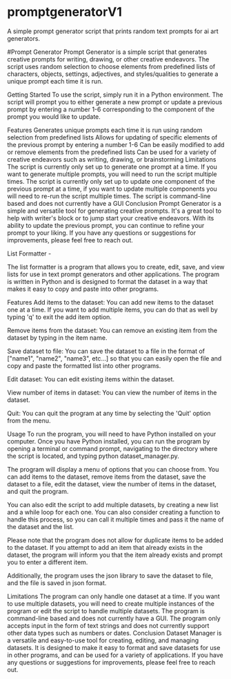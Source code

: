 # promptgeneratorV1
A simple prompt generator script that prints random text prompts for ai art generators.

#Prompt Generator
Prompt Generator is a simple script that generates creative prompts for writing, drawing, or other creative endeavors. The script uses random selection to choose elements from predefined lists of characters, objects, settings, adjectives, and styles/qualities to generate a unique prompt each time it is run.

Getting Started
To use the script, simply run it in a Python environment. The script will prompt you to either generate a new prompt or update a previous prompt by entering a number 1-6 corresponding to the component of the prompt you would like to update.

Features
Generates unique prompts each time it is run using random selection from predefined lists
Allows for updating of specific elements of the previous prompt by entering a number 1-6
Can be easily modified to add or remove elements from the predefined lists
Can be used for a variety of creative endeavors such as writing, drawing, or brainstorming
Limitations
The script is currently only set up to generate one prompt at a time. If you want to generate multiple prompts, you will need to run the script multiple times.
The script is currently only set up to update one component of the previous prompt at a time, if you want to update multiple components you will need to re-run the script multiple times.
The script is command-line based and does not currently have a GUI
Conclusion
Prompt Generator is a simple and versatile tool for generating creative prompts. It's a great tool to help with writer's block or to jump start your creative endeavors. With its ability to update the previous prompt, you can continue to refine your prompt to your liking. If you have any questions or suggestions for improvements, please feel free to reach out.

List Formatter - 

The list formatter is a program that allows you to create, edit, save, and view lists for use in text prompt generators and other applications. The program is written in Python and is designed to format the dataset in a way that makes it easy to copy and paste into other programs.

Features
Add items to the dataset: You can add new items to the dataset one at a time. If you want to add multiple items, you can do that as well by typing 'q' to exit the add item option.

Remove items from the dataset: You can remove an existing item from the dataset by typing in the item name.

Save dataset to file: You can save the dataset to a file in the format of ["name1", "name2", "name3", etc...] so that you can easily open the file and copy and paste the formatted list into other programs.

Edit dataset: You can edit existing items within the dataset.

View number of items in dataset: You can view the number of items in the dataset.

Quit: You can quit the program at any time by selecting the 'Quit' option from the menu.

Usage
To run the program, you will need to have Python installed on your computer. Once you have Python installed, you can run the program by opening a terminal or command prompt, navigating to the directory where the script is located, and typing python dataset_manager.py.

The program will display a menu of options that you can choose from. You can add items to the dataset, remove items from the dataset, save the dataset to a file, edit the dataset, view the number of items in the dataset, and quit the program.

You can also edit the script to add multiple datasets, by creating a new list and a while loop for each one. You can also consider creating a function to handle this process, so you can call it multiple times and pass it the name of the dataset and the list.

Please note that the program does not allow for duplicate items to be added to the dataset. If you attempt to add an item that already exists in the dataset, the program will inform you that the item already exists and prompt you to enter a different item.

Additionally, the program uses the json library to save the dataset to file, and the file is saved in json format.

Limitations
The program can only handle one dataset at a time. If you want to use multiple datasets, you will need to create multiple instances of the program or edit the script to handle multiple datasets.
The program is command-line based and does not currently have a GUI.
The program only accepts input in the form of text strings and does not currently support other data types such as numbers or dates.
Conclusion
Dataset Manager is a versatile and easy-to-use tool for creating, editing, and managing datasets. It is designed to make it easy to format and save datasets for use in other programs, and can be used for a variety of applications. If you have any questions or suggestions for improvements, please feel free to reach out.
